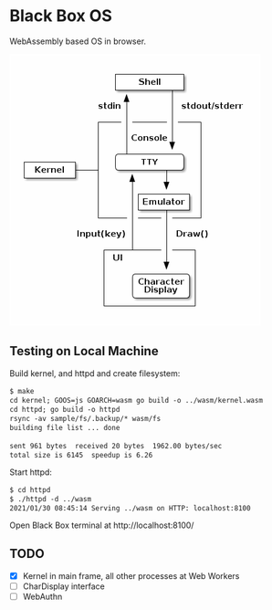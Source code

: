 # Black Box OS

WebAssembly based OS in browser.

![Keyboard I/O](bbos-tty.png)

## Testing on Local Machine

Build kernel, and httpd and create filesystem:

```
$ make
cd kernel; GOOS=js GOARCH=wasm go build -o ../wasm/kernel.wasm
cd httpd; go build -o httpd
rsync -av sample/fs/.backup/* wasm/fs
building file list ... done

sent 961 bytes  received 20 bytes  1962.00 bytes/sec
total size is 6145  speedup is 6.26
```

Start httpd:

```
$ cd httpd
$ ./httpd -d ../wasm
2021/01/30 08:45:14 Serving ../wasm on HTTP: localhost:8100
```

Open Black Box terminal at http://localhost:8100/

## TODO

 - [X] Kernel in main frame, all other processes at Web Workers
 - [ ] CharDisplay interface
 - [ ] WebAuthn
